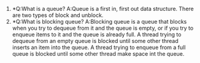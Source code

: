 1.
	*Q:What is a queue?
	A:Queue is a first in, first out data structure. There are two types of block and unblock.
2.
	*Q:What is blocking queue?
	A:Blocking queue is a queue that blocks when you try to dequeue from it and the queue is empty, or if you try to enqueue items to it and the queue is already full. A thread trying to dequeue from an empty queue is blocked until some other thread inserts an item into the queue. A thread trying to enqueue from a full queue is blocked until some other thread make space int the queue.
